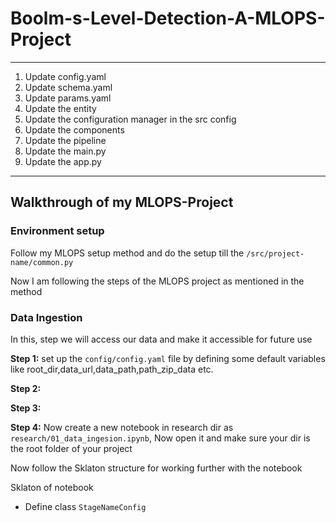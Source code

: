 # Boolm-s-Level-Detection-A-MLOPS-Project


---
1. Update config.yaml
2. Update schema.yaml
3. Update params.yaml
4. Update the entity
5. Update the configuration manager in the src config
6. Update the components
7. Update the pipeline 
8. Update the main.py
9. Update the app.py 
---

## Walkthrough of my MLOPS-Project 

### Environment setup

Follow my MLOPS setup method and do the setup till the `/src/project-name/common.py`

Now I am following the steps of the MLOPS project as mentioned in the method

### Data Ingestion 

In this, step we will access our data and make it accessible for future use

**Step 1:** set up the `config/config.yaml` file by defining some default variables like root_dir,data_url,data_path,path_zip_data etc.

**Step 2:**

**Step 3:**

**Step 4:** Now create a new notebook in research dir as `research/01_data_ingesion.ipynb`, 
Now open it and make sure your dir is the root folder of your project 


Now follow the Sklaton structure for working further with the notebook


Sklaton of notebook

- Define class `StageNameConfig`  